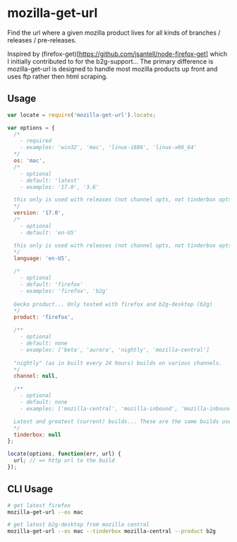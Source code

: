 # mozilla-get-url

Find the url where a given mozilla product lives for all kinds of branches / releases / pre-releases.

Inspired by (firefox-get)[https://github.com/jsantell/node-firefox-get] which I initially contributed to for the
b2g-support... The primary difference is mozilla-get-url is designed to handle most mozilla products up front and
uses ftp rather then html scraping.


## Usage

```js
var locate = require('mozilla-get-url').locate;

var options = {
  /*
    - required
    - examples: 'win32', 'mac', 'linux-i686', 'linux-x86_64'
  */
  os: 'mac',
  /*
    - optional
    - default: 'latest'
    - examples: '17.0', '3.6'

  this only is used with releases (not channel opts, not tinderbox opts)
  */
  version: '17.0',
  /*
    - optional
    - default: 'en-US'

  this only is used with releases (not channel opts, not tinderbox opts)
  */
  language: 'en-US',

  /*
    - optional
    - default: 'firefox'
    - examples: 'firefox', 'b2g'
  
  Gecko product... Only tested with firefox and b2g-desktop (b2g)
  */
  product: 'firefox',

  /**
    - optional
    - default: none
    - examples: ['beta', 'aurora', 'nightly', 'mozilla-central']
  
  "nightly" (as in built every 24 hours) builds on various channels. 
  */
  channel: null,

  /**
    - optional
    - default: none
    - examples: ['mozilla-central', 'mozilla-inbound', 'mozilla-inbound-b2g']

  Latest and greatest (current) builds... These are the same builds used in TBPL test runs.
  */
  tinderbox: null
};

locate(options, function(err, url) {
  url; // => http url to the build
});
```

## CLI Usage

```sh
# get latest firefox
mozilla-get-url --os mac

# get latest b2g-desktop from mozilla central
mozilla-get-url --os mac --tinderbox mozilla-central --product b2g
```
